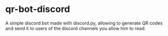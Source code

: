 # qr-bot-discord

A simple discord bot made with discord.py, allowing to generate QR codes and send it to users of the discord channels you allow him to read.